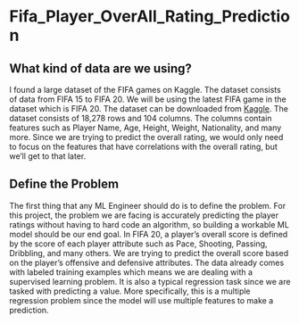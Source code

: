 # Fifa_Player_OverAll_Rating_Prediction

## What kind of data are we using?

I found a large dataset of the FIFA games on Kaggle. The dataset consists of data from FIFA 15 to FIFA 20. We will be using the latest FIFA game in the dataset which is FIFA 20. The dataset can be downloaded from [Kaggle](https://www.kaggle.com/stefanoleone992/fifa-20-complete-player-dataset). The dataset consists of 18,278 rows and 104 columns. The columns contain features such as Player Name, Age, Height, Weight, Nationality, and many more. Since we are trying to predict the overall rating, we would only need to focus on the features that have correlations with the overall rating, but we’ll get to that later.


## Define the Problem

The first thing that any ML Engineer should do is to define the problem. For this project, the problem we are facing is accurately predicting the player ratings without having to hard code an algorithm, so building a workable ML model should be our end goal. In FIFA 20, a player’s overall score is defined by the score of each player attribute such as Pace, Shooting, Passing, Dribbling, and many others. We are trying to predict the overall score based on the player’s offensive and defensive attributes. The data already comes with labeled training examples which means we are dealing with a supervised learning problem. It is also a typical regression task since we are tasked with predicting a value. More specifically, this is a multiple regression problem since the model will use multiple features to make a prediction.
